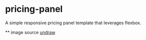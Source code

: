 # pricing-panel
A simple responsive pricing panel template that leverages flexbox.

** image source [undraw](https://undraw.co/)
